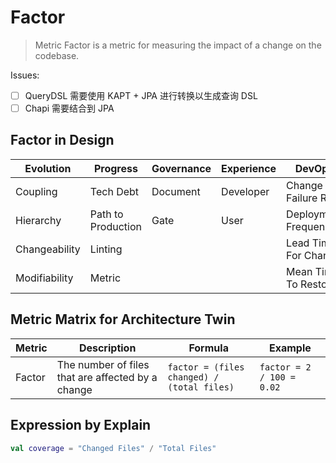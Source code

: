 # Factor

> Metric Factor is a metric for measuring the impact of a change on the codebase.

Issues:

- [ ] QueryDSL 需要使用 KAPT + JPA 进行转换以生成查询 DSL
- [ ] Chapi 需要结合到 JPA

## Factor in Design

| Evolution     | Progress           | Governance | Experience | DevOps               | Quality       | Productivity |
|---------------|--------------------|------------|------------|----------------------|---------------|--------------|
| Coupling      | Tech Debt          | Document   | Developer  | Change Failure Rate  | Test Coverage | Tracing      |
| Hierarchy     | Path to Production | Gate       | User       | Deployment Frequency | Code Smell    | Performance  |
| Changeability | Linting            |            |            | Lead Time For Change |               | Cost         |
| Modifiability | Metric             |            |            | Mean Time To Restore |               |              |           

## Metric Matrix for Architecture Twin

| Metric | Description                                       | Formula                                    | Example                   |
|--------|---------------------------------------------------|--------------------------------------------|---------------------------|
| Factor | The number of files that are affected by a change | `factor = (files changed) / (total files)` | `factor = 2 / 100 = 0.02` |

## Expression by Explain

```kotlin
val coverage = "Changed Files" / "Total Files"
```
